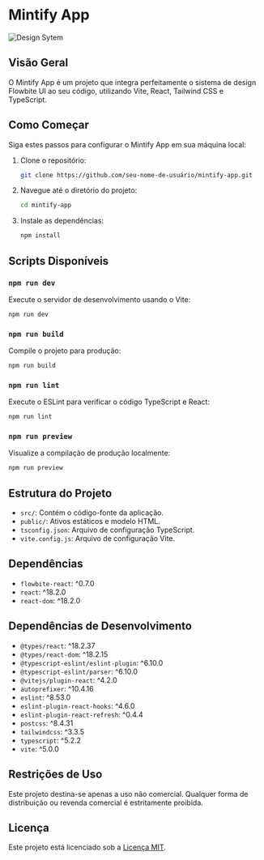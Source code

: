# Mintify App

![Design Sytem](https://i.imgur.com/TTt25Dn.png)

## Visão Geral

O Mintify App é um projeto que integra perfeitamente o sistema de design Flowbite UI ao seu código, utilizando Vite, React, Tailwind CSS e TypeScript.

## Como Começar

Siga estes passos para configurar o Mintify App em sua máquina local:

1. Clone o repositório:

   ```bash
   git clone https://github.com/seu-nome-de-usuário/mintify-app.git
   ```

2. Navegue até o diretório do projeto:

   ```bash
   cd mintify-app
   ```

3. Instale as dependências:

   ```bash
   npm install
   ```

## Scripts Disponíveis

### `npm run dev`

Execute o servidor de desenvolvimento usando o Vite:

```bash
npm run dev
```

### `npm run build`

Compile o projeto para produção:

```bash
npm run build
```

### `npm run lint`

Execute o ESLint para verificar o código TypeScript e React:

```bash
npm run lint
```

### `npm run preview`

Visualize a compilação de produção localmente:

```bash
npm run preview
```

## Estrutura do Projeto

- `src/`: Contém o código-fonte da aplicação.
- `public/`: Ativos estáticos e modelo HTML.
- `tsconfig.json`: Arquivo de configuração TypeScript.
- `vite.config.js`: Arquivo de configuração Vite.

## Dependências

- `flowbite-react`: ^0.7.0
- `react`: ^18.2.0
- `react-dom`: ^18.2.0

## Dependências de Desenvolvimento

- `@types/react`: ^18.2.37
- `@types/react-dom`: ^18.2.15
- `@typescript-eslint/eslint-plugin`: ^6.10.0
- `@typescript-eslint/parser`: ^6.10.0
- `@vitejs/plugin-react`: ^4.2.0
- `autoprefixer`: ^10.4.16
- `eslint`: ^8.53.0
- `eslint-plugin-react-hooks`: ^4.6.0
- `eslint-plugin-react-refresh`: ^0.4.4
- `postcss`: ^8.4.31
- `tailwindcss`: ^3.3.5
- `typescript`: ^5.2.2
- `vite`: ^5.0.0

## Restrições de Uso

Este projeto destina-se apenas a uso não comercial. Qualquer forma de distribuição ou revenda comercial é estritamente proibida.

## Licença

Este projeto está licenciado sob a [Licença MIT](LICENSE).